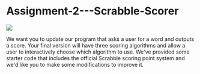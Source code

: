 # Assignment-2---Scrabble-Scorer


<img src = "https://m.media-amazon.com/images/I/91ddIcDJv4L._AC_SX425_.jpg" >
<p> We want you to update our program that asks a user for a word and outputs a score. Your final version will have three scoring algorithms and allow a user to interactively choose which algorithm to use. We've provided some starter code that includes the official Scrabble scoring point system and we'd like you to make some modifications to improve it.</p>